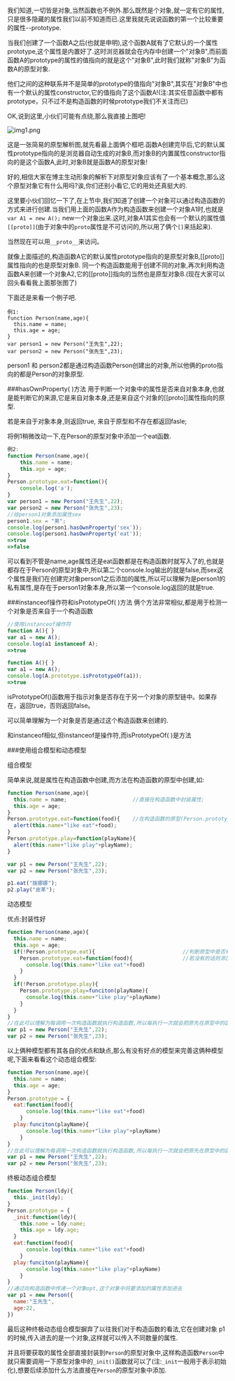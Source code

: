 我们知道,一切皆是对象,当然函数也不例外.那么既然是个对象,就一定有它的属性,只是很多隐藏的属性我们以前不知道而已.这里我就先说说函数的第一个比较重要的属性--prototype.

当我们创建了一个函数A之后(也就是申明),这个函数A就有了它默认的一个属性prototype,这个属性是内置好了.这时浏览器就会在内存中创建一个"对象B",而前面函数A的prototype的属性的值指向的就是这个"对象B",此时我们就称"对象B"为函数A的原型对象.

他们之间的这种联系并不是简单的prototype的值指向"对象B",其实在"对象B"中也有一个默认的属性constructor,它的值指向了这个函数A!(注:其实任意函数中都有prototype，只不过不是构造函数的时候prototype我们不关注而已)

OK,说到这里,小伙们可能有点绕,那么我直接上图吧!

![img1.png](http://upload-images.jianshu.io/upload_images/7190596-d158b2764d6c90d6.png?imageMogr2/auto-orient/strip%7CimageView2/2/w/1240)

这是一张简易的原型解析图,就先看最上面俩个框吧.函数A创建完毕后,它的默认属性prototype指向的是浏览器自动生成的对象B,而对象B的内置属性constructor指向的是这个函数A,此时,对象B就是函数A的原型对象!

好的,相信大家在博主生动形象的解析下对原型对象应该有了一个基本概念,那么这个原型对象它有什么用吗?诶,你们还别小看它,它的用处还真挺大的.

这里要小伙们回忆一下了,在上节中,我们知道了创建一个对象可以通过构造函数的方式来进行创建.当我们用上面的函数A作为构造函数来创建一个对象A1时,也就是`var A1 = new A();` new一个对象出来.这时,对象A1其实也会有一个默认的属性值`[[proto]]`(由于对象中的`proto`属性是不可访问的,所以用了俩个`[]`来括起来).

当然现在可以用`__proto__`来访问。

就像上面描述的,构造函数A它的默认属性prototype指向的是原型对象B,[[proto]]属性指向的也是原型对象B.  同一个构造函数能用于创建不同的对象,再次利用构造函数A来创建一个对象A2,它的[[proto]]指向的当然也是原型对象B.(现在大家可以回头看看我上面那张图了)

下面还是来看一个例子吧.

```
例1:
function Person(name,age){
  this.name = name;
  this.age = age;
}
var person1 = new Person("王先生",22);
var person2 = new Person("张先生",23);
```
person1 和 person2都是通过构造函数Person创建出的对象,所以他俩的proto指向的都是Person的对象原型.

###hasOwnProperty( )方法
用于判断一个对象中的属性是否来自对象本身,也就是能判断它的来源,它是来自对象本身,还是来自这个对象的[[proto]]属性指向的原型.

若是来自于对象本身,则返回true,	来自于原型和不存在都返回fasle;

将例1稍微改动一下,在Person的原型对象中添加一个eat函数.
```javascript
例2:
function Person(name,age){
    this.name = name;
    this.age = age;
}
Person.prototype.eat=function(){
    console.log('a');
}
var person1 = new Person("王先生",22);
var person2 = new Person("张先生",23);
//给person1对象添加属性sex
person1.sex = "男";
console.log(person1.hasOwnProperty('sex'));
console.log(person1.hasOwnProperty('eat'));
=>true
=>false
```
可以看到不管是name,age属性还是eat函数都是在构造函数时就写入了的,也就是都存在于Person的原型对象中,所以第二个console.log输出的就是false,而sex这个属性是我们在创建完对象person1之后添加的属性,所以可以理解为是person1的私有属性,是存在于person1对象本身,所以第一个console.log返回的就是true.

###instanceof操作符和isPrototypeOf( )方法
俩个方法非常相似,都是用于检测一个对象是否来自于一个构造函数
```javascript
//使用instanceof操作符
function A(){ }
var a1 = new A();
console.log(a1 instanceof A);
=>true

function A(){ }
var a1 = new A();
console.log(A.prototype.isPrototypeOf(a1));
=>true
```
isPrototypeOf()函数用于指示对象是否存在于另一个对象的原型链中。如果存在，返回true，否则返回false。

可以简单理解为一个对象是否是通过这个构造函数来创建的.

和instanceof相似,但instanceof是操作符,而isPrototypeOf( )是方法

###使用组合模型和动态模型

组合模型

简单来说,就是属性在构造函数中创建,而方法在构造函数的原型中创建,如:
```javascript
function Person(name,age){
  this.name = name;						//直接在构造函数中封装属性;
  this.age = age;
}
Person.prototype.eat=function(food){	//在构造函数的原型(Person.prototype)中封装方法;
  alert(this.name+"like eat"+food);
}
Person.prototype.play=function(playName){
  alert(this.name+"like play"+playName);
}

var p1 = new Person("王先生",22);
var p2 = new Person("张先生",23);

p1.eat("拨娜娜");
p2.play("皮革");
```
动态模型

优点:封装性好 
```javascript
function Person(name,age){
  this.name = name;
  this.age = age;
  if(!Person.prototype.eat){							//判断原型中是否有eat函数
    Person.prototype.eat=function(food){				//若没有的话则添加
      console.log(this.name+"like eat"+food)
    }
  }
  if(!Person.prototype.play){
    Person.prototype.play=funciton(playName){
      console.log(this.name+"like play"+playName)
    }
  }
}
//在此可以理解为每调用一次构造函数就执行构造函数,所以每执行一次就会把原先在原型中的函数舍弃,更改为和它一样的函数,则造成了有废弃的函数产生;
var p1 = new Person("王先生",22);
var p2 = new Person("张先生",23);
```
以上俩种模型都有其各自的优点和缺点,那么有没有好点的模型来完善这俩种模型呢,下面来看看这个动态组合模型:

```javascript
function Person(name,age){
  this.name = name;
  this.age = age;
}
Person.prototype = {
  eat:function(food){				
      console.log(this.name+"like eat"+food)
    }
  play:funciton(playName){
      console.log(this.name+"like play"+playName)
    }
}
//在此可以理解为每调用一次构造函数就执行构造函数,所以每执行一次就会把原先在原型中的函数舍弃,更改为和它一样的函数,则造成了有废弃的函数产生;
var p1 = new Person("王先生",22);
var p2 = new Person("张先生",23);
```

终极动态组合模型
```javascript
function Person(ldy){
  this._init(ldy);
}
Person.prototype = {
  _init:function(ldy){
    this.name = ldy.name;
    this.age = ldy.age;
  }
  eat:function(food){				
      console.log(this.name+"like eat"+food)
    }
  play:funciton(playName){
      console.log(this.name+"like play"+playName)
    }
}
//通过向构造函数中传递一个对象opt,这个对象中将要添加的属性添加进去
var p1 = new Person({
  name:"王先生",
  age:22,
})
```
最后这种终极动态组合模型摒弃了以往我们对于构造函数的看法,它在创建对象 p1的时候,传入进去的是一个对象,这样就可以传入不同数量的属性.

并且将要获取的属性全部直接封装到`Person`的原型对象中,这样构造函数`Person`中就只需要调用一下原型对象中的`_init()`函数就可以了(注:`_init`一般用于表示初始化),想要后续添加什么方法直接在`Person`的原型对象中添加.
